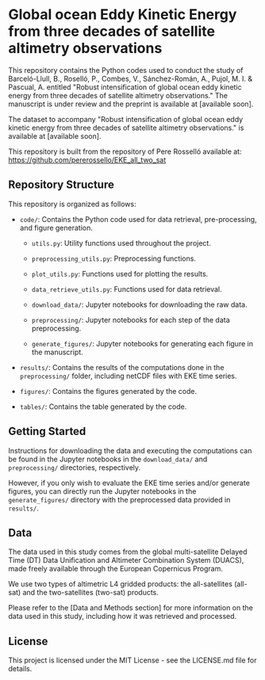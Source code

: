 # Global ocean Eddy Kinetic Energy from three decades of satellite altimetry observations

This repository contains the Python codes used to conduct the study of Barceló-Llull, B., Roselló, P., Combes, V., Sánchez-Román, A., Pujol, M. I.  &amp; Pascual, A. entitled "Robust intensification of global ocean eddy kinetic energy from three decades of satellite altimetry observations." The manuscript is under review and the preprint is available at [available soon].

The dataset to accompany "Robust intensification of global ocean eddy kinetic energy from three decades of satellite altimetry observations." is available at [available soon].

This repository is built from the repository of Pere Rosselló available at: https://github.com/pererossello/EKE_all_two_sat

## Repository Structure
This repository is organized as follows:

- `code/`: Contains the Python code used for data retrieval, pre-processing, and figure generation.
  
    - `utils.py`: Utility functions used throughout the project.
    - `preprocessing_utils.py`: Preprocessing functions.
    - `plot_utils.py`: Functions used for plotting the results.
    - `data_retrieve_utils.py`: Functions used for data retrieval.
      
    - `download_data/`: Jupyter notebooks for downloading the raw data.
    - `preprocessing/`: Jupyter notebooks for each step of the data preprocessing.
    - `generate_figures/`: Jupyter notebooks for generating each figure in the manuscript.
    
- `results/`: Contains the results of the computations done in the `preprocessing/` folder, including netCDF files with EKE time series.
- `figures/`: Contains the figures generated by the code.
- `tables/`: Contains the table generated by the code.

## Getting Started
Instructions for downloading the data and executing the computations can be found in the Jupyter notebooks in the `download_data/` and `preprocessing/` directories, respectively. 

However, if you only wish to evaluate the EKE time series and/or generate figures, you can directly run the Jupyter notebooks in the `generate_figures/` directory with the preprocessed data provided in `results/`.

## Data
The data used in this study comes from the global multi-satellite Delayed Time (DT) Data Unification and Altimeter Combination System (DUACS), made freely available through the European Copernicus Program.

We use two types of altimetric L4 gridded products: the all-satellites (all-sat) and the two-satellites (two-sat) products.

Please refer to the [Data and Methods section] for more information on the data used in this study, including how it was retrieved and processed.

## License
This project is licensed under the MIT License - see the LICENSE.md file for details.
